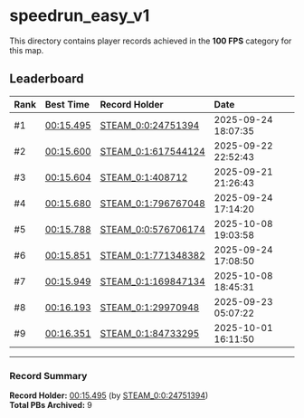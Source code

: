# speedrun_easy_v1

This directory contains player records achieved in the **100 FPS** category for this map.

## Leaderboard

| Rank | Best Time | Record Holder | Date                |
| :--- | :-------- | :------------ | :------------------ |
| #1   | [00:15.495](./00015495_STEAM_0_0_24751394_20250924-180735.zip) | [STEAM_0:0:24751394](https://speedrun16.com/profile/STEAM_0:0:24751394)   | 2025-09-24 18:07:35 |
| #2   | [00:15.600](./00015600_STEAM_0_1_617544124_20250922-225243.zip) | [STEAM_0:1:617544124](https://speedrun16.com/profile/STEAM_0:1:617544124)   | 2025-09-22 22:52:43 |
| #3   | [00:15.604](./00015604_STEAM_0_1_408712_20250921-212643.zip) | [STEAM_0:1:408712](https://speedrun16.com/profile/STEAM_0:1:408712)   | 2025-09-21 21:26:43 |
| #4   | [00:15.680](./00015680_STEAM_0_1_796767048_20250924-171420.zip) | [STEAM_0:1:796767048](https://speedrun16.com/profile/STEAM_0:1:796767048)   | 2025-09-24 17:14:20 |
| #5   | [00:15.788](./00015788_STEAM_0_0_576706174_20251008-190358.zip) | [STEAM_0:0:576706174](https://speedrun16.com/profile/STEAM_0:0:576706174)   | 2025-10-08 19:03:58 |
| #6   | [00:15.851](./00015851_STEAM_0_1_771348382_20250924-170850.zip) | [STEAM_0:1:771348382](https://speedrun16.com/profile/STEAM_0:1:771348382)   | 2025-09-24 17:08:50 |
| #7   | [00:15.949](./00015949_STEAM_0_1_169847134_20251008-184531.zip) | [STEAM_0:1:169847134](https://speedrun16.com/profile/STEAM_0:1:169847134)   | 2025-10-08 18:45:31 |
| #8   | [00:16.193](./00016193_STEAM_0_1_29970948_20250923-050722.zip) | [STEAM_0:1:29970948](https://speedrun16.com/profile/STEAM_0:1:29970948)   | 2025-09-23 05:07:22 |
| #9   | [00:16.351](./00016351_STEAM_0_1_84733295_20251001-161150.zip) | [STEAM_0:1:84733295](https://speedrun16.com/profile/STEAM_0:1:84733295)   | 2025-10-01 16:11:50 |

---

### Record Summary
**Record Holder:** [00:15.495](./00015495_STEAM_0_0_24751394_20250924-180735.zip) (by [STEAM_0:0:24751394](https://speedrun16.com/profile/STEAM_0:0:24751394))  
**Total PBs Archived:** 9